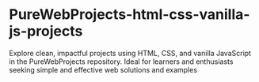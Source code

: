 # PureWebProjects-html-css-vanilla-js-projects
Explore clean, impactful projects using HTML, CSS, and vanilla JavaScript in the PureWebProjects repository. Ideal for learners and enthusiasts seeking simple and effective web solutions and examples

